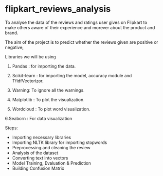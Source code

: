 # flipkart_reviews_analysis
To analyse the data of the reviews and ratings user gives on Flipkart to make others aware of their experience and morever about the product and brand.

The aim of the project is to predict whether the reviews given are positive or negative,

Libraries we will be using

1. Pandas : for importing the data.

2. Scikit-learn : for importing the model, accuracy module and TfidfVectorizor.

3. Warning: To ignore all the warnings.

4. Matplotlib : To plot the visualization.

5. Wordcloud : To plot word visualization.

6.Seaborn : For data visualization

Steps:
* Importing necessary libraries
* Importing NLTK library for importing stopwords
* Preprocessing and cleaning the review
* Analysis of the dataset
* Converting text into vectors
* Model Training, Evaluation & Prediction
* Building Confusion Matrix
